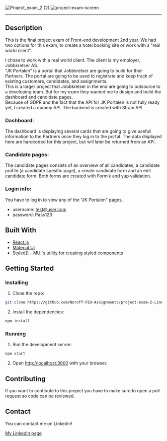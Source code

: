 ![Project_exam_2 (2)](https://user-images.githubusercontent.com/71352428/173154617-c943cd4e-ed3c-40ae-8565-b97ba7c0065c.png)
![project-exam-screen](https://user-images.githubusercontent.com/71352428/171938186-076b0dde-d7f4-4806-ad48-492a346d49d2.png)

---

## Description

This is the final project exam of Front-end development 2nd year. We had two options for this exam, to create a hotel booking site or work with a "real world client".

I chose to work with a real world client. The client is my employer, Jobbkretser AS. <br>
“JK Portalen” is a portal that Jobbkretser are going to build for their Partners. The portal are going to be used to registrate and keep track of existing customers, candidates, and assignments.<br>
This is a larger project that Jobbkretser in the end are going to outsource to a developing team. But for my exam they wanted me to design and build the dashboard and candidate pages.<br>
Because of GDPR and the fact that the API for JK Portalen is not fully ready yet, I created a dummy API. The backend is created with Strapi API.

### Dashboard:
The dashboard is displaying several cards that are going to give usefull information to the Partners once they log in to the portal. The data displayed here are hardcoded for this project, but will later be returned from an API.
<br>

### Candidate pages:
The candidate pages consists of an overview of all candidates, a candidate profile (a candidate spesific page), a create candidate form and an edit candidate form. Both forms are created with Formik and yup validation.


### Login info:
You have to log in to view any of the "JK Portalen" pages.
<br>
* username: test@user.com 
* password: Pass123


## Built With

- [React.js](https://reactjs.org/)
- [Material UI](https://mui.com/)
- [Styled() - MUI`s utility for creating styled components](https://mui.com/system/styled/)


## Getting Started

### Installing

1. Clone the repo:

```bash
git clone https://github.com/Noroff-FEU-Assignments/project-exam-2-LinnSC

```

2. Install the dependencies:

```bash
npm install
```

### Running

1. Run the development server:

```bash
npm start
```

2. Open [http://localhost:3000](http://localhost:3000) with your browser.

## Contributing

If you want to contibute to this project you have to make sure to open a pull request so code can be reviewed.

## Contact

You can contact me on Linkedin!

[My LinkedIn page](https://www.linkedin.com/in/linn-corneliussen-246b0b56/)

